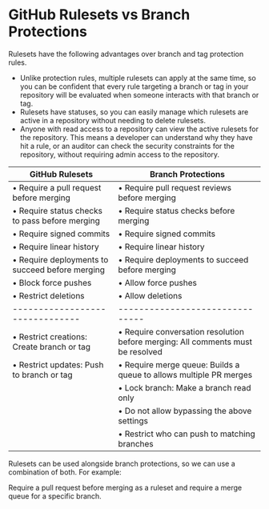 # GitHub Rulesets vs Branch Protections

Rulesets have the following advantages over branch and tag protection rules.

- Unlike protection rules, multiple rulesets can apply at the same time, so you
  can be confident that every rule targeting a branch or tag in your repository
  will be evaluated when someone interacts with that branch or tag.
- Rulesets have statuses, so you can easily manage which rulesets are active in
  a repository without needing to delete rulesets.
- Anyone with read access to a repository can view the active rulesets for the
  repository. This means a developer can understand why they have hit a rule, or
  an auditor can check the security constraints for the repository, without
  requiring admin access to the repository.

| GitHub Rulesets                                 | Branch Protections                                                              |
| ----------------------------------------------- | ------------------------------------------------------------------------------- |
| • Require a pull request before merging         | • Require pull request reviews before merging                                   |
| • Require status checks to pass before merging  | • Require status checks before merging                                          |
| • Require signed commits                        | • Require signed commits                                                        |
| • Require linear history                        | • Require linear history                                                        |
| • Require deployments to succeed before merging | • Require deployments to succeed before merging                                 |
| • Block force pushes                            | • Allow force pushes                                                            |
| • Restrict deletions                            | • Allow deletions                                                               |
| -------------------------------                 | -------------------------------                                                 |
| • Restrict creations: Create branch or tag      | • Require conversation resolution before merging: All comments must be resolved |
| • Restrict updates: Push to branch or tag       | • Require merge queue: Builds a queue to allows multiple PR merges              |
|                                                 | • Lock branch: Make a branch read only                                          |
|                                                 | • Do not allow bypassing the above settings                                     |
|                                                 | • Restrict who can push to matching branches                                    |

Rulesets can be used alongside branch protections, so we can use a combination
of both. For example:

Require a pull request before merging as a ruleset and require a merge queue
for a specific branch.
